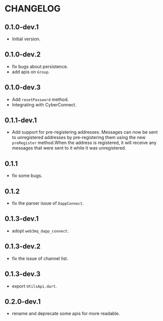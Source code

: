# CHANGELOG

## 0.1.0-dev.1

- Initial version.

## 0.1.0-dev.2

- fix bugs about persistence.
- add apis on `Group`.

## 0.1.0-dev.3

- Add `resetPassword` method.
- Integrating with CyberConnect.

## 0.1.1-dev.1

- Add support for pre-registering addresses. Messages can now be sent to unregistered addresses by pre-registering them
  using the new `preRegister` method.When the address is registered, it will receive any messages that were sent to it
  while it was unregistered.

## 0.1.1

- fix some bugs.

## 0.1.2

- fix the parser issue of `DappConnect`.

## 0.1.3-dev.1

- adopt `web3mq_dapp_connect`.

## 0.1.3-dev.2

- fix the issue of channel list.

## 0.1.3-dev.3

- export `UtilsApi.dart`.

## 0.2.0-dev.1

- rename and deprecate some apis for more readable.

